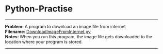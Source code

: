 # Python-Practise
<hr>
<b> Problem: </b> A program to download an image file from internet<br>
<b> Filename: </b> <a href ="https://github.com/patilankita79/Python-Practise/blob/master/Downloading%20an%20image%20from%20internet/DownloadImageFromInternet.py" /> DownloadImageFromInternet.py </a> <br>
<b> Notes: </b> When you run this program, the image file gets downloaded to the location where your program is stored. <br>
<hr>
